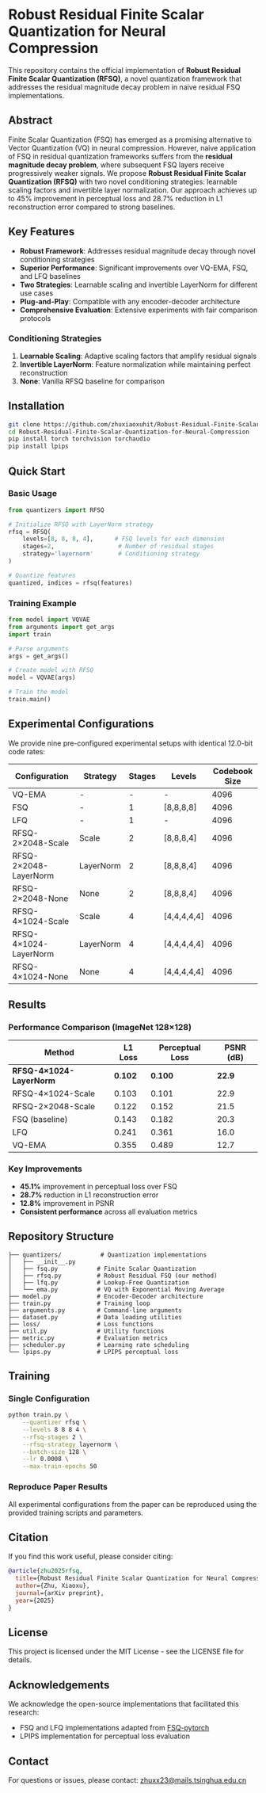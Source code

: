 # Robust Residual Finite Scalar Quantization for Neural Compression

This repository contains the official implementation of **Robust Residual Finite Scalar Quantization (RFSQ)**, a novel quantization framework that addresses the residual magnitude decay problem in naive residual FSQ implementations.

## Abstract

Finite Scalar Quantization (FSQ) has emerged as a promising alternative to Vector Quantization (VQ) in neural compression. However, naive application of FSQ in residual quantization frameworks suffers from the **residual magnitude decay problem**, where subsequent FSQ layers receive progressively weaker signals. We propose **Robust Residual Finite Scalar Quantization (RFSQ)** with two novel conditioning strategies: learnable scaling factors and invertible layer normalization. Our approach achieves up to 45% improvement in perceptual loss and 28.7% reduction in L1 reconstruction error compared to strong baselines.

## Key Features

- **Robust Framework**: Addresses residual magnitude decay through novel conditioning strategies
- **Superior Performance**: Significant improvements over VQ-EMA, FSQ, and LFQ baselines
- **Two Strategies**: Learnable scaling and invertible LayerNorm for different use cases
- **Plug-and-Play**: Compatible with any encoder-decoder architecture
- **Comprehensive Evaluation**: Extensive experiments with fair comparison protocols

### Conditioning Strategies

1. **Learnable Scaling**: Adaptive scaling factors that amplify residual signals
2. **Invertible LayerNorm**: Feature normalization while maintaining perfect reconstruction
3. **None**: Vanilla RFSQ baseline for comparison

## Installation

```bash
git clone https://github.com/zhuxiaoxuhit/Robust-Residual-Finite-Scalar-Quantization-for-Neural-Compression.git
cd Robust-Residual-Finite-Scalar-Quantization-for-Neural-Compression
pip install torch torchvision torchaudio
pip install lpips
```

## Quick Start

### Basic Usage

```python
from quantizers import RFSQ

# Initialize RFSQ with LayerNorm strategy
rfsq = RFSQ(
    levels=[8, 8, 8, 4],      # FSQ levels for each dimension
    stages=2,                  # Number of residual stages
    strategy='layernorm'       # Conditioning strategy
)

# Quantize features
quantized, indices = rfsq(features)
```

### Training Example

```python
from model import VQVAE
from arguments import get_args
import train

# Parse arguments
args = get_args()

# Create model with RFSQ
model = VQVAE(args)

# Train the model
train.main()
```

## Experimental Configurations

We provide nine pre-configured experimental setups with identical 12.0-bit code rates:

| Configuration | Strategy | Stages | Levels | Codebook Size |
|---------------|----------|--------|--------|---------------|
| VQ-EMA | - | - | - | 4096 |
| FSQ | - | 1 | [8,8,8,8] | 4096 |
| LFQ | - | 1 | - | 4096 |
| RFSQ-2×2048-Scale | Scale | 2 | [8,8,8,4] | 4096 |
| RFSQ-2×2048-LayerNorm | LayerNorm | 2 | [8,8,8,4] | 4096 |
| RFSQ-2×2048-None | None | 2 | [8,8,8,4] | 4096 |
| RFSQ-4×1024-Scale | Scale | 4 | [4,4,4,4,4] | 4096 |
| RFSQ-4×1024-LayerNorm | LayerNorm | 4 | [4,4,4,4,4] | 4096 |
| RFSQ-4×1024-None | None | 4 | [4,4,4,4,4] | 4096 |

## Results

### Performance Comparison (ImageNet 128×128)

| Method | L1 Loss | Perceptual Loss | PSNR (dB) |
|--------|---------|-----------------|-----------|
| **RFSQ-4×1024-LayerNorm** | **0.102** | **0.100** | **22.9** |
| RFSQ-4×1024-Scale | 0.103 | 0.101 | 22.9 |
| RFSQ-2×2048-Scale | 0.122 | 0.152 | 21.5 |
| FSQ (baseline) | 0.143 | 0.182 | 20.3 |
| LFQ | 0.241 | 0.361 | 16.0 |
| VQ-EMA | 0.355 | 0.489 | 12.7 |

### Key Improvements

- **45.1%** improvement in perceptual loss over FSQ
- **28.7%** reduction in L1 reconstruction error
- **12.8%** improvement in PSNR
- **Consistent performance** across all evaluation metrics

## Repository Structure

```
├── quantizers/           # Quantization implementations
│   ├── __init__.py
│   ├── fsq.py           # Finite Scalar Quantization
│   ├── rfsq.py          # Robust Residual FSQ (our method)
│   ├── lfq.py           # Lookup-Free Quantization
│   └── ema.py           # VQ with Exponential Moving Average
├── model.py             # Encoder-Decoder architecture
├── train.py             # Training loop
├── arguments.py         # Command-line arguments
├── dataset.py           # Data loading utilities
├── loss/                # Loss functions
├── util.py              # Utility functions
├── metric.py            # Evaluation metrics
├── scheduler.py         # Learning rate scheduling
└── lpips.py             # LPIPS perceptual loss
```

## Training

### Single Configuration

```bash
python train.py \
    --quantizer rfsq \
    --levels 8 8 8 4 \
    --rfsq-stages 2 \
    --rfsq-strategy layernorm \
    --batch-size 128 \
    --lr 0.0008 \
    --max-train-epochs 50
```

### Reproduce Paper Results

All experimental configurations from the paper can be reproduced using the provided training scripts and parameters.

## Citation

If you find this work useful, please consider citing:

```bibtex
@article{zhu2025rfsq,
  title={Robust Residual Finite Scalar Quantization for Neural Compression},
  author={Zhu, Xiaoxu},
  journal={arXiv preprint},
  year={2025}
}
```

## License

This project is licensed under the MIT License - see the LICENSE file for details.

## Acknowledgements

We acknowledge the open-source implementations that facilitated this research:
- FSQ and LFQ implementations adapted from [FSQ-pytorch](https://github.com/duchenzhuang/FSQ-pytorch)
- LPIPS implementation for perceptual loss evaluation

## Contact

For questions or issues, please contact: zhuxx23@mails.tsinghua.edu.cn 

